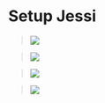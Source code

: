 


# Setup Jessi


> <a href="https://github.com/whiteshadowofficial/Jessi-Setup/blob/main/github.md"><img src="https://img.shields.io/badge/Create-Github Account-ff0000?style=for-the-badge&logo=github&logoColor=ff000000&link=https://www.youtube.com/c/BOTINDO" /><br>

> <a href="https://github.com/whiteshadowofficial/Jessi-Setup/blob/main/Heroku.md"><img src="https://img.shields.io/badge/Create-Heroku Account-ff0000?style=for-the-badge&logo=heroku&logoColor=ff000000&link=https://www.youtube.com/c/BOTINDO" /><br>

> <a href="https://github.com/whiteshadowofficial/Jessi-Setup/blob/main/replit.md"><img src="https://img.shields.io/badge/Replit-Get WA MD Qr-ff0000?style=for-the-badge&logo=replit&logoColor=ff000000&link=https://www.youtube.com/c/BOTINDO" /><br>

> <a href="https://github.com/whiteshadowofficial/Jessi-Setup/blob/main/fork.md"><img src="https://img.shields.io/badge/Fork  -Video-ff0000?style=for-the-badge&logo=github&logoColor=ff000000&link=https://www.youtube.com/c/BOTINDO" /><br>
